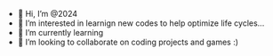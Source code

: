 - 👋 Hi, I’m @2024
- 👀 I’m interested in learnign new codes to help optimize life cycles...
- 🌱 I’m currently learning
- 💞️ I’m looking to collaborate on coding projects and games :)


<!---
AFrancis2024/AFrancis2024 is a ✨ special ✨ repository because its `README.md` (this file) appears on your GitHub profile.
You can click the Preview link to take a look at your changes.
--->
